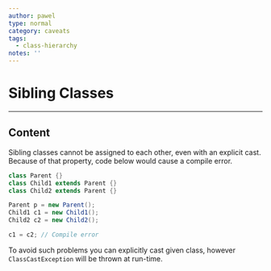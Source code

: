 ```yaml
---
author: pawel
type: normal
category: caveats
tags:
  - class-hierarchy
notes: ''
---
```


# Sibling Classes


---

## Content

Sibling classes cannot be assigned to each other, even with an explicit cast. 
Because of that property, code below would cause a compile error.

```java
class Parent {}
class Child1 extends Parent {}
class Child2 extends Parent {}

Parent p = new Parent();
Child1 c1 = new Child1();
Child2 c2 = new Child2();

c1 = c2; // Compile error
```

To avoid such problems you can explicitly cast given class, however `ClassCastException` will be thrown at run-time.
